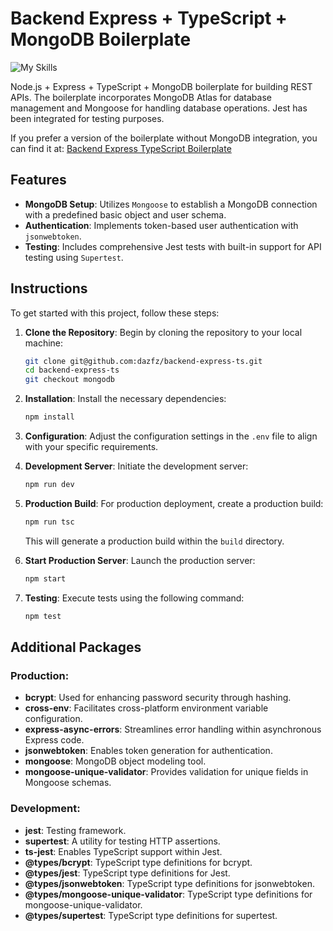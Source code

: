 # Backend Express + TypeScript + MongoDB Boilerplate

![My Skills](https://skillicons.dev/icons?i=nodejs,express,ts,mongodb,jest)

Node.js + Express + TypeScript + MongoDB boilerplate for building REST APIs. The boilerplate incorporates MongoDB Atlas for database management and Mongoose for handling database operations. Jest has been integrated for testing purposes.

If you prefer a version of the boilerplate without MongoDB integration, you can find it at: [Backend Express TypeScript Boilerplate](https://github.com/dazfz/backend-express-ts)

## Features

- **MongoDB Setup**: Utilizes `Mongoose` to establish a MongoDB connection with a predefined basic object and user schema.
- **Authentication**: Implements token-based user authentication with `jsonwebtoken`.
- **Testing**: Includes comprehensive Jest tests with built-in support for API testing using `Supertest`.

## Instructions

To get started with this project, follow these steps:

1. **Clone the Repository**: Begin by cloning the repository to your local machine:

   ```bash
   git clone git@github.com:dazfz/backend-express-ts.git
   cd backend-express-ts
   git checkout mongodb
   ```

2. **Installation**: Install the necessary dependencies:

   ```bash
   npm install
   ```

3. **Configuration**: Adjust the configuration settings in the `.env` file to align with your specific requirements.

4. **Development Server**: Initiate the development server:

   ```bash
   npm run dev
   ```

5. **Production Build**: For production deployment, create a production build:

   ```bash
   npm run tsc
   ```

   This will generate a production build within the `build` directory.

6. **Start Production Server**: Launch the production server:

   ```bash
   npm start
   ```

7. **Testing**: Execute tests using the following command:

   ```bash
   npm test
   ```

## Additional Packages

### Production:

- **bcrypt**: Used for enhancing password security through hashing.
- **cross-env**: Facilitates cross-platform environment variable configuration.
- **express-async-errors**: Streamlines error handling within asynchronous Express code.
- **jsonwebtoken**: Enables token generation for authentication.
- **mongoose**: MongoDB object modeling tool.
- **mongoose-unique-validator**: Provides validation for unique fields in Mongoose schemas.

### Development:

- **jest**: Testing framework.
- **supertest**: A utility for testing HTTP assertions.
- **ts-jest**: Enables TypeScript support within Jest.
- **@types/bcrypt**: TypeScript type definitions for bcrypt.
- **@types/jest**: TypeScript type definitions for Jest.
- **@types/jsonwebtoken**: TypeScript type definitions for jsonwebtoken.
- **@types/mongoose-unique-validator**: TypeScript type definitions for mongoose-unique-validator.
- **@types/supertest**: TypeScript type definitions for supertest.
